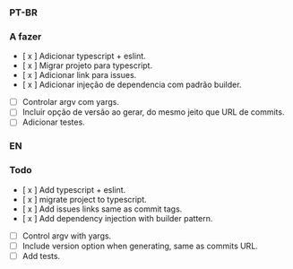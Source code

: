 ### PT-BR
### A fazer

- [ x ] Adicionar typescript + eslint.
- [ x ] Migrar projeto para typescript.
- [ x ] Adicionar link para issues.
- [ x ] Adicionar injeção de dependencia com padrão builder.
- [  ] Controlar argv com yargs.
- [  ] Incluir opção de versão ao gerar, do mesmo jeito que URL de commits.
- [  ] Adicionar testes.

### EN
### Todo

- [ x ] Add typescript + eslint.
- [ x ] migrate project to typescript.
- [ x ] Add issues links same as commit tags.
- [ x ] Add dependency injection with builder pattern.
- [  ] Control argv with yargs.
- [  ] Include version option when generating, same as commits URL.
- [  ] Add tests.
